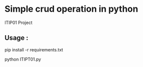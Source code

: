 # Simple crud operation in python
ITIP01 Project

## Usage :

pip install -r requirements.txt

python ITIPT01.py
